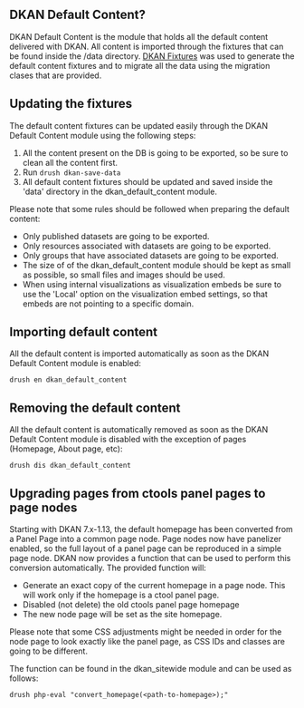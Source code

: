 ## DKAN Default Content?

DKAN Default Content is the module that holds all the default content delivered with DKAN. All content is
imported through the fixtures that can be found inside the /data directory. [DKAN Fixtures]() was used to generate
the default content fixtures and to migrate all the data using the migration clases that are provided.

## Updating the fixtures

The default content fixtures can be updated easily through the DKAN Default Content module using the following steps:

1. All the content present on the DB is going to be exported, so be sure to clean all the content first.
2. Run ```drush dkan-save-data```
3. All default content fixtures should be updated and saved inside the 'data' directory in the dkan_default_content module.

Please note that some rules should be followed when preparing the default content:

* Only published datasets are going to be exported.
* Only resources associated with datasets are going to be exported.
* Only groups that have associated datasets are going to be exported.
* The size of of the dkan_default_content module should be kept as small as possible, so small files and images should be used.
* When using internal visualizations as visualization embeds be sure to use the 'Local' option on the visualization embed settings, so that embeds are not pointing to a specific domain.

## Importing default content

All the default content is imported automatically as soon as the DKAN Default Content module is enabled:

```drush en dkan_default_content```

## Removing the default content

All the default content is automatically removed as soon as the DKAN Default Content module is disabled
with the exception of pages (Homepage, About page, etc):

```drush dis dkan_default_content```

## Upgrading pages from ctools panel pages to page nodes

Starting with DKAN 7.x-1.13, the default homepage has been converted from a Panel Page into a common page node. Page nodes now have panelizer enabled, so the full layout of a panel page can be reproduced in a simple page node. DKAN now provides a function that can be used to perform this conversion automatically. The provided function will:

- Generate an exact copy of the current homepage in a page node. This will work only if the homepage is a ctool panel page.
- Disabled (not delete) the old ctools panel page homepage
- The new node page will be set as the site homepage.

Please note that some CSS adjustments might be needed in order for the node page to look exactly like the panel page, as CSS IDs and classes are going to be different.

The function can be found in the dkan_sitewide module and can be used as follows:

```drush php-eval "convert_homepage(<path-to-homepage>);"```
